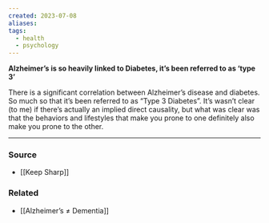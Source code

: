 ```yaml
---
created: 2023-07-08
aliases: 
tags:
  - health
  - psychology
---
```

**Alzheimer’s is so heavily linked to Diabetes, it’s been referred to as ‘type 3’**

There is a significant correlation between Alzheimer’s disease and diabetes. So much so that it’s been referred to as “Type 3 Diabetes”. It’s wasn’t clear (to me) if there’s actually an implied direct causality, but what was clear was that the behaviors and lifestyles that make you prone to one definitely also make you prone to the other.

****
### Source
- [[Keep Sharp]]

### Related
- [[Alzheimer’s ≠ Dementia]]